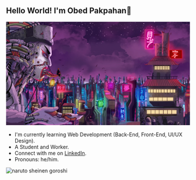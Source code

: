 ## Hello World! I'm Obed Pakpahan👋

![Obed Pakpahan](img/wall-06.webp)

- I'm currently learning Web Development (Back-End, Front-End, UI/UX Design).
- A Student and Worker.
- Connect with me on [LinkedIn](https://www.linkedin.com/in/opvbed/).
- Pronouns: he/him.

![naruto sheinen goroshi](https://media0.giphy.com/media/v1.Y2lkPTc5MGI3NjExZW85cjd0OTBsNjJsbzJucDMxOWk2dWM2MnN3bmh1NzV0ZXA4OHVkdyZlcD12MV9pbnRlcm5hbF9naWZfYnlfaWQmY3Q9Zw/esj9GdT1FB1mw/giphy.gif)
